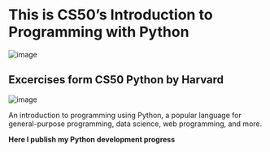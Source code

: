 # This is CS50’s Introduction to Programming with Python

![image](https://user-images.githubusercontent.com/103432222/225709855-9766f697-06f4-4a3d-a32a-90f2d7947ad9.png)


## Excercises form CS50 Python by Harvard
![image](https://user-images.githubusercontent.com/103432222/225710295-33e562cc-2857-4397-86c4-f2957e899768.png)


An introduction to programming using Python, a popular language for general-purpose programming, data science, web programming, and more.

**Here I publish my Python development progress**

